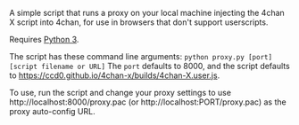 A simple script that runs a proxy on your local machine injecting the 4chan X script into 4chan, for use in browsers that don't support userscripts.

Requires [Python 3](https://www.python.org/).

The script has these command line arguments:
`python proxy.py [port] [script filename or URL]`
The `port` defaults to 8000, and the script defaults to https://ccd0.github.io/4chan-x/builds/4chan-X.user.js.

To use, run the script and change your proxy settings to use http://localhost:8000/proxy.pac (or http://localhost:PORT/proxy.pac) as the proxy auto-config URL.
